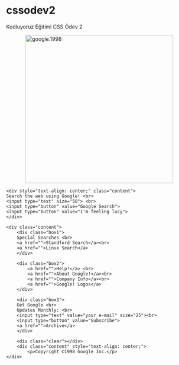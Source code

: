# cssodev2
Kodluyoruz Eğitimi CSS Ödev 2
<!DOCTYPE html>
<html lang="en">
<head>
    <meta charset="UTF-8">
    <meta http-equiv="X-UA-Compatible" content="IE=edge">
    <meta name="viewport" content="width=device-width, initial-scale=1.0">
    <title>Google</title>
    <link rel="stylesheet" href="google.css">
</head>
<body>
    <div class="content">
        <img style="display: block; margin: auto;" width="400" src="https://web.archive.org/web/19990504112211im_/http://www.google.com/google.jpg" alt="google.1998">
    </div>
    
    <div style="text-align: center;" class="content">
    Search the web using Google! <br>
    <input type="text" size="50"> <br>
    <input type="button" value="Google Search">
    <input type="button" value="I'm feeling lucy">
    </div>

    <div class="content">
        <div class="box1">
        Special Searches <br>
        <a href="">Standford Search</a><br>
        <a href="">Linux Search</a>
        </div>

        <div class="box2">
            <a href="">Help!</a> <br>
            <a href="">About Google!</a><br>
            <a href="">Company Info</a><br>
            <a href="">Google! Logos</a>
        </div>

        <div class="box3">
        Get Google <br>
        Updates Monthly: <br>
        <input type="text" value="your e-mail" size="25"><br>
        <input type="button" value="Subscribe">
        <a href="">Archive</a>
        </div>

        <div class="clear"></div>
        <div class="content" style="text-align: center;">
            <p>Copyright ©1998 Google Inc.</p>
    </div>


    

    


</body>
</html>
